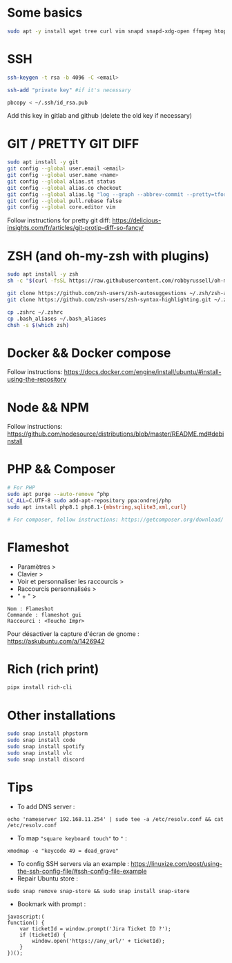 # Some basics
```bash
sudo apt -y install wget tree curl vim snapd snapd-xdg-open ffmpeg htop terminator xclip xsel flameshot pipx kazam
```

# SSH
```bash
ssh-keygen -t rsa -b 4096 -C <email>

ssh-add "private key" #if it's necessary

pbcopy < ~/.ssh/id_rsa.pub
```
Add this key in gitlab and github (delete the old key if necessary)

# GIT / PRETTY GIT DIFF
```bash
sudo apt install -y git
git config --global user.email <email>
git config --global user.name <name>
git config --global alias.st status
git config --global alias.co checkout
git config --global alias.lg "log --graph --abbrev-commit --pretty=tformat:'%Cred%h%Creset -%C(auto)%d%Creset %s %Cgreen(%an %ad)%Creset'"
git config --global pull.rebase false
git config --global core.editor vim
```

Follow instructions for pretty git diff: https://delicious-insights.com/fr/articles/git-protip-diff-so-fancy/

# ZSH (and oh-my-zsh with plugins)
```bash
sudo apt install -y zsh
sh -c "$(curl -fsSL https://raw.githubusercontent.com/robbyrussell/oh-my-zsh/master/tools/install.sh)"

git clone https://github.com/zsh-users/zsh-autosuggestions ~/.zsh/zsh-autosuggestions
git clone https://github.com/zsh-users/zsh-syntax-highlighting.git ~/.zsh/zsh-syntax-highlighting

cp .zshrc ~/.zshrc
cp .bash_aliases ~/.bash_aliases
chsh -s $(which zsh)
```

# Docker && Docker compose
Follow instructions: https://docs.docker.com/engine/install/ubuntu/#install-using-the-repository

# Node && NPM
Follow instructions: https://github.com/nodesource/distributions/blob/master/README.md#debinstall

# PHP && Composer
```bash
# For PHP 
sudo apt purge --auto-remove ^php
LC_ALL=C.UTF-8 sudo add-apt-repository ppa:ondrej/php 
sudo apt install php8.1 php8.1-{mbstring,sqlite3,xml,curl}

# For composer, follow instructions: https://getcomposer.org/download/
```

# Flameshot 
- Paramètres >
- Clavier >
- Voir et personnaliser les raccourcis > 
- Raccourcis personnalisés > 
- " + " > 
```
Nom : Flameshot
Commande : flameshot gui 
Raccourci : <Touche Impr>
``` 

Pour désactiver la capture d'écran de gnome : https://askubuntu.com/a/1426942

# Rich (rich print)
```bash 
pipx install rich-cli
```

# Other installations
```bash
sudo snap install phpstorm
sudo snap install code
sudo snap install spotify
sudo snap install vlc
sudo snap install discord
```

# Tips
- To add DNS server :
``` 
echo 'nameserver 192.168.11.254' | sudo tee -a /etc/resolv.conf && cat /etc/resolv.conf 
``` 
- To map `"square keyboard touch"` to `"` : 
```
xmodmap -e "keycode 49 = dead_grave"
``` 
- To config SSH servers via an example : 
https://linuxize.com/post/using-the-ssh-config-file/#ssh-config-file-example
- Repair Ubuntu store : 
```
sudo snap remove snap-store && sudo snap install snap-store
```
- Bookmark with prompt : 
```
javascript:( 
function() {  
	var ticketId = window.prompt('Jira Ticket ID ?');       
	if (ticketId) {            
		window.open('https://any_url/' + ticketId);       
	} 
})();
```
